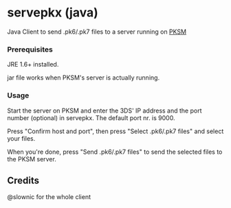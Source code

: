 # servepkx (java)

Java Client to send .pk6/.pk7 files to a server running on [PKSM](https://github.com/BernardoGiordano/PKSM)

### Prerequisites

JRE 1.6+ installed.

jar file works when PKSM's server is actually running.

### Usage

Start the server on PKSM and enter the 3DS' IP address and the port number (optional) in servepkx. The default port nr. is 9000.

Press "Confirm host and port", then press "Select .pk6/.pk7 files" and select your files.

When you're done, press "Send .pk6/.pk7 files" to send the selected files to the PKSM server.

## Credits

@slownic for the whole client

